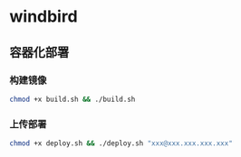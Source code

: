 # windbird

## 容器化部署

### 构建镜像
```bash
chmod +x build.sh && ./build.sh
```

### 上传部署
```bash
chmod +x deploy.sh && ./deploy.sh "xxx@xxx.xxx.xxx.xxx"
```
